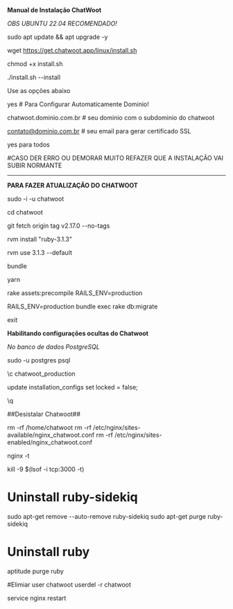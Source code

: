 **Manual de Instalação ChatWoot**

*OBS UBUNTU 22.04 RECOMENDADO!*

sudo apt update && apt upgrade -y

wget https://get.chatwoot.app/linux/install.sh

chmod +x install.sh

./install.sh --install

Use as opções abaixo

yes # Para Configurar Automaticamente Dominio!

chatwoot.dominio.com.br # seu dominio com o subdominio do chatwoot

contato@dominio.com.br # seu email para gerar certificado SSL 

yes para todos

#CASO DER ERRO OU DEMORAR MUITO REFAZER QUE A INSTALAÇÃO VAI SUBIR NORMANTE 
_______________________________________________________________________________________
**PARA FAZER ATUALIZAÇÃO DO CHATWOOT**

sudo -i -u chatwoot

cd chatwoot

git fetch origin tag v2.17.0 --no-tags

rvm install "ruby-3.1.3"

rvm use 3.1.3 --default

bundle

yarn

rake assets:precompile RAILS_ENV=production

RAILS_ENV=production bundle exec rake db:migrate

exit 

**Habilitando configurações ocultas do Chatwoot**

*No banco de dados PostgreSQL*

sudo -u postgres psql

\c chatwoot_production

update installation_configs set locked = false;

\q

##Desistalar Chatwoot##

rm -rf /home/chatwoot
rm -rf /etc/nginx/sites-available/nginx_chatwoot.conf
rm -rf /etc/nginx/sites-enabled/nginx_chatwoot.conf

nginx -t

kill -9 $(lsof -i tcp:3000 -t)

# Uninstall ruby-sidekiq
sudo apt-get remove --auto-remove ruby-sidekiq
sudo apt-get purge ruby-sidekiq

# Uninstall ruby
aptitude purge ruby

#Elimiar user chatwoot
userdel -r chatwoot

service nginx restart
